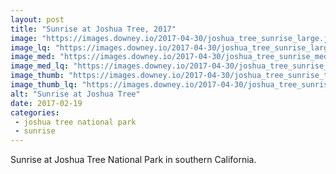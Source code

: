 ```yaml
---
layout: post
title: "Sunrise at Joshua Tree, 2017"
image: "https://images.downey.io/2017-04-30/joshua_tree_sunrise_large.jpg"
image_lq: "https://images.downey.io/2017-04-30/joshua_tree_sunrise_large_lq.jpg"
image_med: "https://images.downey.io/2017-04-30/joshua_tree_sunrise_medium.jpg"
image_med_lq: "https://images.downey.io/2017-04-30/joshua_tree_sunrise_medium_lq.jpg"
image_thumb: "https://images.downey.io/2017-04-30/joshua_tree_sunrise_thumb.jpg"
image_thumb_lq: "https://images.downey.io/2017-04-30/joshua_tree_sunrise_thumb_lq.jpg"
alt: "Sunrise at Joshua Tree"
date: 2017-02-19
categories:
 - joshua tree national park
 - sunrise
---
```


Sunrise at Joshua Tree National Park in southern California.
